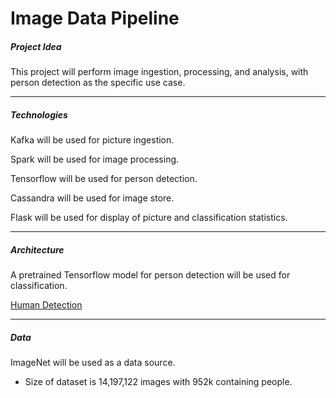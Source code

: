 # Image Data Pipeline

<!---
Github repo with a README containing:
Project Idea (1-sentence)
What is the purpose, and most common use cases?
Which technologies are well-suited to solve those challenges? (list all relevant)
Proposed architecture
Data: Talk in Numbers (size, volume, complexity)
--->

##### Project Idea

This project will perform image ingestion, processing, and analysis, with person detection as the specific use case.

<hr/>

##### Technologies

Kafka will be used for picture ingestion.

Spark will be used for image processing.

Tensorflow will be used for person detection.

Cassandra will be used for image store.

Flask will be used for display of picture and classification statistics.

<hr/>

##### Architecture

A pretrained Tensorflow model for person detection will be used for classification.

[Human Detection](https://medium.com/@madhawavidanapathirana/real-time-human-detection-in-computer-vision-part-2-c7eda27115c6)

<hr/>

##### Data

ImageNet will be used as a data source.
* Size of dataset is 14,197,122 images with 952k containing people.

<!---
[Slides](https://docs.google.com/presentation/d/13n7iXGRkSrlzq3qGVe7PxvjCXLRpoNGjvC3pnGv_U3A/edit?usp=sharing)

<hr/>


## How to install and get it up and running


<hr/>

## Introduction

## Architecture

## Dataset

## Engineering challenges

## Trade-offs
--->
